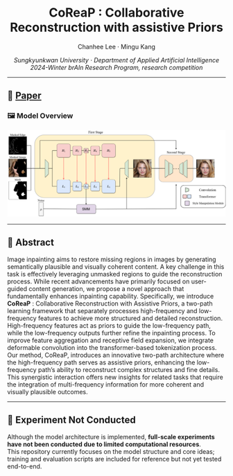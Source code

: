 

<p align="center">
  <h1 align="center">CoReaP : Collaborative Reconstruction with assistive Priors</h1>
  <p align="center">
    <a>Chanhee Lee</a>
    ·
    <a>Mingu Kang</a>
  </p>
  <p align="center">
    <i>Sungkyunkwan University · Department of Applied Artificial Intelligence</i><br>
    <i>2024-Winter brAIn Research Program, research competition</i>
  </p>
</p>

---
## 📄 [Paper](https://drive.google.com/file/d/1XPNHgS_uMzxiyjG3sSu1nkmrKbZIQuwL/view?usp=drive_link)

### 🖼️ Model Overview
![overview](./assets/coreap_teaser.png)

---

## 📝 Abstract

Image inpainting aims to restore missing regions in images by generating semantically plausible and visually coherent content. A key challenge in this task is effectively leveraging unmasked regions to guide the reconstruction process. While recent advancements have primarily focused on user-guided content generation, we propose a novel approach that fundamentally enhances inpainting capability. Specifically, we introduce **CoReaP** : Collaborative Reconstruction with Assistive Priors, a two-path learning framework that separately processes high-frequency and low-frequency features to achieve more structured and detailed reconstruction. High-frequency features act as priors to guide the low-frequency path, while the low-frequency outputs further refine the inpainting process. To improve feature aggregation and receptive field expansion, we integrate deformable convolution into the transformer-based tokenization process. Our method, CoReaP, introduces an innovative two-path architecture where the high-frequency path serves as assistive priors, enhancing the low-frequency path’s ability to reconstruct complex structures and fine details. This synergistic interaction offers new insights for related tasks that require the integration of multi-frequency information for more coherent and visually plausible outcomes.


---

## 🚧 Experiment Not Conducted  
Although the model architecture is implemented, **full-scale experiments have not been conducted due to limited computational resources**.  
This repository currently focuses on the model structure and core ideas; training and evaluation scripts are included for reference but not yet tested end-to-end.
